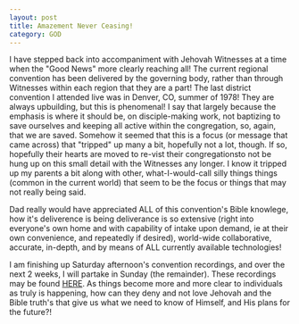 ```yaml
---
layout: post
title: Amazement Never Ceasing!
category: GOD
---
```


I have stepped back into accompaniment with Jehovah Witnesses at a time when the "Good News" more clearly reaching all! The current regional convention has been delivered by the governing body, rather than through Witnesses within each region that they are a part! The last district convention I attended live was in Denver, CO, summer of 1978! They are always upbuilding, but this is phenomenal! I say that largely because the emphasis is where it should be, on disciple-making work, not baptizing to save ourselves and keeping all active within the congregation, so, again, that we are saved. Somehow it seemed that this is a focus (or message that came across) that "tripped" up many a bit, hopefully not a lot, though. If so, hopefully their hearts are moved to re-vist their congregationsto not be hung up on this small detail with the Witnesses any longer. I know it tripped up my parents a bit along with other, what-I-would-call silly things things (common in the current world) that seem to be the focus or things that may not really being said.

Dad really would have appreciated ALL of this convention's Bible knowlege, how it's deliverence is being deliverance is so extensive (right into everyone's own home and with capability of intake upon demand, ie at their own convenience, and repeatedly if desired), world-wide collaborative, accurate, in-depth, and by means of ALL currently available technologies!

I am finishing up Saturday afternoon's convention recordings, and over the next 2 weeks, I will partake in Sunday (the remainder). These recordings may be found [HERE](https://www.jw.org/en/jehovahs-witnesses/conventions/). As things become more and more clear to individuals as truly is happening, how can they deny and not love Jehovah and the Bible truth's that give us what we need to know of Himself, and His plans for the future?!